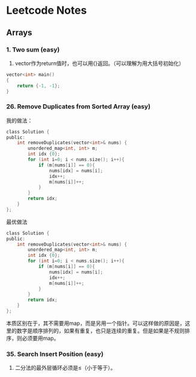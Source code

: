 # Leetcode Notes

## Arrays

### 1. Two sum (easy)
1. vector<int>作为return值时，也可以用{}返回。（可以理解为用大括号初始化）

``` c
vector<int> main()
{
    return {-1, -1};
}
```

### 26. Remove Duplicates from Sorted Array (easy)
我的做法：
``` c
class Solution {
public:
    int removeDuplicates(vector<int>& nums) {
        unordered_map<int, int> m;
        int idx {0};
        for (int i=0; i < nums.size(); i++){
            if (m[nums[i]] == 0){
                nums[idx] = nums[i];
                idx++;
                m[nums[i]]++;
            }
        }
        return idx;
    }
};
```

最优做法
``` c
class Solution {
public:
    int removeDuplicates(vector<int>& nums) {
        unordered_map<int, int> m;
        int idx {0};
        for (int i=0; i < nums.size(); i++){
            if (m[nums[i]] == 0){
                nums[idx] = nums[i];
                idx++;
                m[nums[i]]++;
            }
        }
        return idx;
    }
};
```
本质区别在于，其不需要用map，而是另用一个指针。可以这样做的原因是，这里的数字是顺序排列的，如果有重复，也只是连续的重复。但是如果是不规则排序，则必须要用map。

### 35. Search Insert Position (easy)
1. 二分法的最外层循环必须是$\le$（小于等于）。

